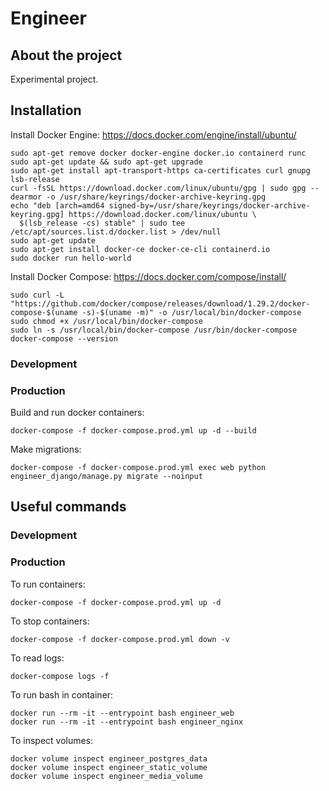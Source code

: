 # Engineer

## About the project

Experimental project.

## Installation
Install Docker Engine: https://docs.docker.com/engine/install/ubuntu/
```
sudo apt-get remove docker docker-engine docker.io containerd runc
sudo apt-get update && sudo apt-get upgrade
sudo apt-get install apt-transport-https ca-certificates curl gnupg lsb-release
curl -fsSL https://download.docker.com/linux/ubuntu/gpg | sudo gpg --dearmor -o /usr/share/keyrings/docker-archive-keyring.gpg
echo "deb [arch=amd64 signed-by=/usr/share/keyrings/docker-archive-keyring.gpg] https://download.docker.com/linux/ubuntu \
  $(lsb_release -cs) stable" | sudo tee /etc/apt/sources.list.d/docker.list > /dev/null
sudo apt-get update
sudo apt-get install docker-ce docker-ce-cli containerd.io
sudo docker run hello-world
```

Install Docker Compose: https://docs.docker.com/compose/install/
```
sudo curl -L "https://github.com/docker/compose/releases/download/1.29.2/docker-compose-$(uname -s)-$(uname -m)" -o /usr/local/bin/docker-compose
sudo chmod +x /usr/local/bin/docker-compose
sudo ln -s /usr/local/bin/docker-compose /usr/bin/docker-compose
docker-compose --version
```

### Development
### Production
Build and run docker containers:
```
docker-compose -f docker-compose.prod.yml up -d --build
```
Make migrations:
```
docker-compose -f docker-compose.prod.yml exec web python engineer_django/manage.py migrate --noinput
```

## Useful commands
### Development
### Production
To run containers:
```
docker-compose -f docker-compose.prod.yml up -d
```
To stop containers:
```
docker-compose -f docker-compose.prod.yml down -v
```
To read logs:
```
docker-compose logs -f
```
To run bash in container:
```
docker run --rm -it --entrypoint bash engineer_web
docker run --rm -it --entrypoint bash engineer_nginx
```
To inspect volumes:
```
docker volume inspect engineer_postgres_data
docker volume inspect engineer_static_volume
docker volume inspect engineer_media_volume
```
